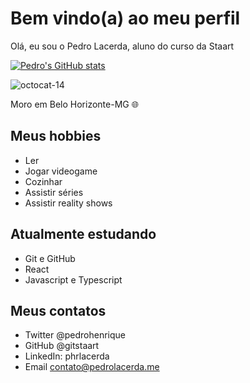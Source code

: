 # Bem vindo(a) ao meu perfil

Olá, eu sou o Pedro Lacerda, aluno do curso da Staart

[![Pedro's GitHub stats](https://github-readme-stats.vercel.app/api?username=gitstaart&show_icons=true&theme=radical)](https://github.com/anuraghazra/github-readme-stats)


![octocat-14](https://user-images.githubusercontent.com/101407856/157886444-2fb8254d-d30a-4412-87ba-9f13c38c0414.png)

Moro em Belo Horizonte-MG 🌐

## Meus hobbies

- Ler
- Jogar videogame
- Cozinhar
- Assistir séries
- Assistir reality shows

## Atualmente estudando

- Git e GitHub
- React
- Javascript e Typescript

## Meus contatos

- Twitter @pedrohenrique
- GitHub @gitstaart
- LinkedIn: phrlacerda
- Email contato@pedrolacerda.me
